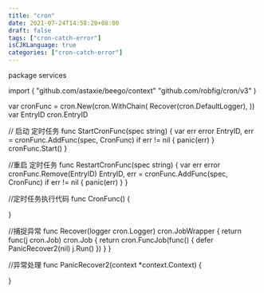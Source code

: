```yaml
---
title: "cron"
date: 2021-07-24T14:58:20+08:00
draft: false
tags: ["cron-catch-error"]
isCJKLanguage: true
categories: ["cron-catch-error"]
---
```

package services

import (
	"github.com/astaxie/beego/context"
	"github.com/robfig/cron/v3"
)

var cronFunc = cron.New(cron.WithChain(
	Recover(cron.DefaultLogger),
))
var EntryID cron.EntryID

// 启动 定时任务
func StartCronFunc(spec string) {
	var err error
	EntryID, err = cronFunc.AddFunc(spec, CronFunc)
	if err != nil {
		panic(err)
	}
	cronFunc.Start()
}

//重启 定时任务
func RestartCronFunc(spec string) {
	var err error
	cronFunc.Remove(EntryID)
	EntryID, err = cronFunc.AddFunc(spec, CronFunc)
	if err != nil {
		panic(err)
	}
}

//定时任务执行代码
func CronFunc() {

}

//捕捉异常
func Recover(logger cron.Logger) cron.JobWrapper {
	return func(j cron.Job) cron.Job {
		return cron.FuncJob(func() {
			defer PanicRecover2(nil)
			j.Run()
		})
	}
}

//异常处理
func PanicRecover2(context *context.Context) {

}
